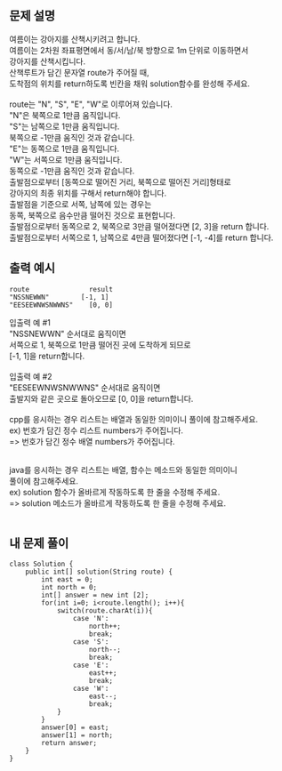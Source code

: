 ## 문제 설명
여름이는 강아지를 산책시키려고 합니다.<br>
여름이는 2차원 좌표평면에서 동/서/남/북 방향으로 1m 단위로 이동하면서<br> 강아지를 산책시킵니다.<br>
산책루트가 담긴 문자열 route가 주어질 때,<br>
도착점의 위치를 return하도록 빈칸을 채워 solution함수를 완성해 주세요.<br><br>
route는 "N", "S", "E", "W"로 이루어져 있습니다.<br>
"N"은 북쪽으로 1만큼 움직입니다.<br>
"S"는 남쪽으로 1만큼 움직입니다.<br>
북쪽으로 -1만큼 움직인 것과 같습니다.<br>
"E"는 동쪽으로 1만큼 움직입니다.<br>
"W"는 서쪽으로 1만큼 움직입니다.<br>
동쪽으로 -1만큼 움직인 것과 같습니다.<br>
출발점으로부터 [동쪽으로 떨어진 거리, 북쪽으로 떨어진 거리]형태로<br>
강아지의 최종 위치를 구해서 return해야 합니다.<br>
출발점을 기준으로 서쪽, 남쪽에 있는 경우는<br>
동쪽, 북쪽으로 음수만큼 떨어진 것으로 표현합니다.<br>
출발점으로부터 동쪽으로 2, 북쪽으로 3만큼 떨어졌다면 [2, 3]을 return 합니다.<br>
출발점으로부터 서쪽으로 1, 남쪽으로 4만큼 떨어졌다면 [-1, -4]를 return 합니다.<br>

## 출력 예시
```
route	            result
"NSSNEWWN"	      [-1, 1]
"EESEEWNWSNWWNS"	[0, 0]
```

입출력 예 #1<br>
"NSSNEWWN" 순서대로 움직이면<br>
서쪽으로 1, 북쪽으로 1만큼 떨어진 곳에 도착하게 되므로<br>
[-1, 1]을 return합니다.<br>
<br>
입출력 예 #2<br>
"EESEEWNWSNWWNS" 순서대로 움직이면<br>
출발지와 같은 곳으로 돌아오므로 [0, 0]을 return합니다.<br>
<br>
cpp를 응시하는 경우 리스트는 배열과 동일한 의미이니 풀이에 참고해주세요.<br>
ex) 번호가 담긴 정수 리스트 numbers가 주어집니다.<br>
 => 번호가 담긴 정수 배열 numbers가 주어집니다.<br><br>

java를 응시하는 경우 리스트는 배열, 함수는 메소드와 동일한 의미이니<br> 풀이에 참고해주세요.<br>
ex) solution 함수가 올바르게 작동하도록 한 줄을 수정해 주세요.<br>
 => solution 메소드가 올바르게 작동하도록 한 줄을 수정해 주세요.<br><br>

## 내 문제 풀이
```
class Solution {
    public int[] solution(String route) {
        int east = 0;
        int north = 0;
        int[] answer = new int [2];
        for(int i=0; i<route.length(); i++){
            switch(route.charAt(i)){
                case 'N':
                    north++;
                    break;
                case 'S':
                    north--;
                    break;
                case 'E':
                    east++;
                    break;
                case 'W':
                    east--;
                    break;
            }
        }
        answer[0] = east;
        answer[1] = north;
        return answer;
    }
}
```
